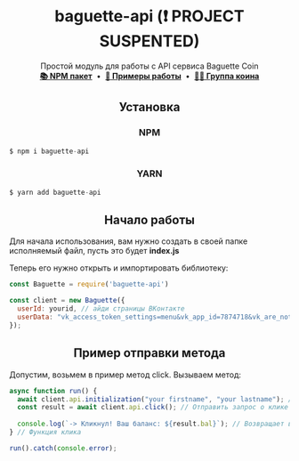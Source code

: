 <div align='center'><h1>baguette-api (<strong>❗ PROJECT SUSPENTED</strong>)</h1></div>
<div align='center'>Простой модуль для работы с API сервиса Baguette Coin</div>

<div align='center'>
  <a href='https://npm.im/baguette-api'><b>📚 NPM пакет</b></a>
    <span>&nbsp;•&nbsp;</span>
  <a href='https://github.com/flxprhub/baguette-api/tree/main/examples'><b>📝 Примеры работы</b></a>
    <span>&nbsp;•&nbsp;</span>
  <a href='https://vk.com/baguette_game'><b>🙋‍♂ Группа коина</b></a>
</div>

<div align='center'><h2>Установка</h2></div>
<div align='center'><h3>NPM</h3></div>

```js
$ npm i baguette-api
```

<div align='center'><h3>YARN</h3></div>

```js
$ yarn add baguette-api
```

<div align='center'><h2>Начало работы</h1></div>

Для начала использования, вам нужно создать в своей папке исполняемый файл, пусть это будет **index.js**

Теперь его нужно открыть и импортировать библиотеку:
```js
const Baguette = require('baguette-api')

const client = new Baguette({ 
  userId: yourid, // айди страницы ВКонтакте
  userData: "vk_access_token_settings=menu&vk_app_id=7874718&vk_are_notifications_enabled=0&vk_is_app_user=1&vk_is_favorite=1&vk_language=ru&vk_platform=desktop_web&vk_ref=other&vk_ts=1627660740&vk_user_id=...&sign=...", // проверочный ключ
});

```

<div align='center'><h2>Пример отправки метода</h1></div>

Допустим, возьмем в пример метод click. Вызываем метод:
```js
async function run() {
  await client.api.initialization("your firstname", "your lastname"); // Инициализация клиента
  const result = await client.api.click(); // Отправить запрос о клике
    
  console.log(`-> Кликнул! Ваш баланс: ${result.bal}`); // Возвращает ваш текущий баланс
} // Функция клика

run().catch(console.error);
```
